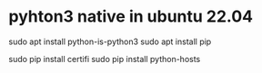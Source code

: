 # pyhton3 native in ubuntu 22.04


sudo apt install python-is-python3
sudo apt install pip

sudo pip install certifi
sudo pip install python-hosts